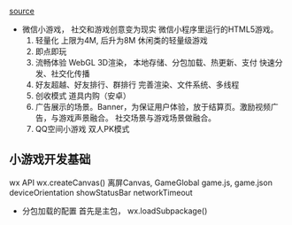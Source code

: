 [source](https://juejin.im/book/5b7be023e51d4538850305d0)

- 微信小游戏， 社交和游戏创意变为现实
  微信小程序里运行的HTML5游戏。 
  1. 轻量化  上限为4M, 后升为8M
  休闲类的轻量级游戏
  2. 即点即玩
  3. 流畅体验
    WebGL 3D渲染， 本地存储、分包加载、热更新、支付
    快速分发、社交化传播
  4. 好友超越、好友排行、群排行 
    完善渲染、文件系统、多线程
  5. 创收模式
    道具内购（安卓）
  6. 广告展示的场景。Banner，为保证用户体验，放于结算页。激励视频广告，与游戏声景融合。 
    社交场景与游戏场景做融合。
  7. QQ空间小游戏
    双人PK模式

## 小游戏开发基础
  wx API 
  wx.createCanvas()
  离屏Canvas, 
  GameGlobal 
  game.js, game.json
    deviceOrientation  showStatusBar  networkTimeout
  - 分包加载的配置
    首先是主包， wx.loadSubpackage() 
  